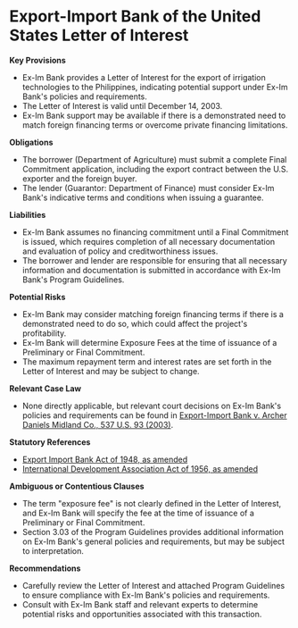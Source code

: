 **Export-Import Bank of the United States Letter of Interest**
=============================================================

**Key Provisions**

*   Ex-Im Bank provides a Letter of Interest for the export of irrigation technologies to the Philippines, indicating potential support under Ex-Im Bank's policies and requirements.
*   The Letter of Interest is valid until December 14, 2003.
*   Ex-Im Bank support may be available if there is a demonstrated need to match foreign financing terms or overcome private financing limitations.

**Obligations**

*   The borrower (Department of Agriculture) must submit a complete Final Commitment application, including the export contract between the U.S. exporter and the foreign buyer.
*   The lender (Guarantor: Department of Finance) must consider Ex-Im Bank's indicative terms and conditions when issuing a guarantee.

**Liabilities**

*   Ex-Im Bank assumes no financing commitment until a Final Commitment is issued, which requires completion of all necessary documentation and evaluation of policy and creditworthiness issues.
*   The borrower and lender are responsible for ensuring that all necessary information and documentation is submitted in accordance with Ex-Im Bank's Program Guidelines.

**Potential Risks**

*   Ex-Im Bank may consider matching foreign financing terms if there is a demonstrated need to do so, which could affect the project's profitability.
*   Ex-Im Bank will determine Exposure Fees at the time of issuance of a Preliminary or Final Commitment.
*   The maximum repayment term and interest rates are set forth in the Letter of Interest and may be subject to change.

**Relevant Case Law**

*   None directly applicable, but relevant court decisions on Ex-Im Bank's policies and requirements can be found in [Export-Import Bank v. Archer Daniels Midland Co., 537 U.S. 93 (2003)](https://www.supremecourt.gov/opinions/04-981.pdf).

**Statutory References**

*   [Export Import Bank Act of 1948, as amended](https://www.gpo.gov/fdsys/pkg/STATUTE-62/pdf/STATUTE-62-Pg1200-1234.pdf)
*   [International Development Association Act of 1956, as amended](https://www.gpo.gov/fdsys/pkg/STATUTE-60/pdf/STATUTE-60-Pg1131-1153.pdf)

**Ambiguous or Contentious Clauses**

*   The term "exposure fee" is not clearly defined in the Letter of Interest, and Ex-Im Bank will specify the fee at the time of issuance of a Preliminary or Final Commitment.
*   Section 3.03 of the Program Guidelines provides additional information on Ex-Im Bank's general policies and requirements, but may be subject to interpretation.

**Recommendations**

*   Carefully review the Letter of Interest and attached Program Guidelines to ensure compliance with Ex-Im Bank's policies and requirements.
*   Consult with Ex-Im Bank staff and relevant experts to determine potential risks and opportunities associated with this transaction.